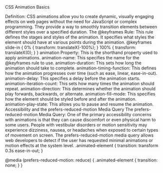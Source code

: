 <!-- @format -->

CSS Animation Basics

Definition: CSS animations allow you to create dynamic, visually engaging effects on web pages without the need for JavaScript or complex programming. They provide a way to smoothly transition elements between different styles over a specified duration.
The @keyframes Rule: This rule defines the stages and styles of the animation. It specifies what styles the element should have at various points during the animation.
@keyframes slide-in {
0% {
transform: translateX(-100%);
}
100% {
transform: translateX(0);
}
}
animation Property: This is the shorthand property used to apply animations.
animation-name: This specifies the name for the @keyframes rule to use.
animation-duration: This sets how long the animation should take to complete.
animation-timing-function: This defines how the animation progresses over time (such as ease, linear, ease-in-out).
animation-delay: This specifies a delay before the animation starts.
animation-iteration-count: This sets how many times the animation should repeat.
animation-direction: This determines whether the animation should play forwards, backwards, or alternate.
animation-fill-mode: This specifies how the element should be styled before and after the animation.
animation-play-state: This allows you to pause and resume the animation.
Accessibility and the prefers-reduced-motion Media Query
The prefers-reduced-motion Media Query: One of the primary accessibility concerns with animations is that they can cause discomfort or even physical harm to some users. People with vestibular disorders or motion sensitivity may experience dizziness, nausea, or headaches when exposed to certain types of movement on screen. The prefers-reduced-motion media query allows web developers to detect if the user has requested minimal animations or motion effects at the system level.
.animated-element {
transition: transform 0.3s ease-in-out;
}

@media (prefers-reduced-motion: reduce) {
.animated-element {
transition: none;
}
}
